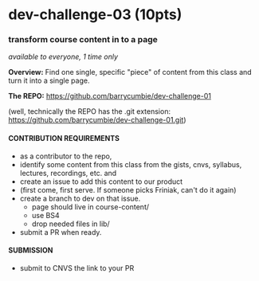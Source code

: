 # dev-challenge-03 (10pts) 

### transform course content in to a page 

*available to everyone, 1 time only*

**Overview:**  Find one single, specific "piece" of content from this class and turn it into a single page. 

**The REPO:** https://github.com/barrycumbie/dev-challenge-01 

(well, technically the REPO has the .git extension: https://github.com/barrycumbie/dev-challenge-01.git) 

#### CONTRIBUTION REQUIREMENTS

* as a contributor to the repo, 
* identify some content from this class from the gists, cnvs, syllabus, lectures, recordings, etc. and 
* create an issue to add this content to our product
* (first come, first serve. If someone picks Friniak, can't do it again)
* create a branch to dev on that issue. 
  * page should live in course-content/ 
  * use BS4 
  * drop needed files in lib/
* submit a PR when ready.


#### SUBMISSION 
* submit to CNVS the link to your PR



